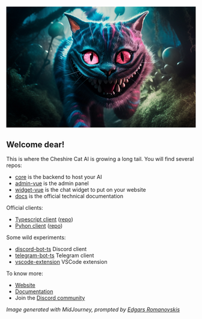 
![](/profile/ccat_art.png)

## Welcome dear!

This is where the Cheshire Cat AI is growing a long tail.
You will find several repos:

- [core](https://github.com/cheshire-cat-ai/core) is the backend to host your AI
- [admin-vue](https://github.com/cheshire-cat-ai/admin-vue) is the admin panel
- [widget-vue](https://github.com/cheshire-cat-ai/widget-vue) is the chat widget to put on your website
- [docs](https://github.com/cheshire-cat-ai/docs) is the official technical documentation

Official clients:

- [Typescript client](https://www.npmjs.com/package/ccat-api) ([repo](https://github.com/cheshire-cat-ai/api-client-ts)) 
- [Pyhon client](https://pypi.org/project/cheshire-cat-api/) ([repo](https://github.com/cheshire-cat-ai/api-client-py))


Some wild experiments:

- [discord-bot-ts](https://github.com/cheshire-cat-ai/discord-bot-ts) Discord client
- [telegram-bot-ts](https://github.com/cheshire-cat-ai/telegram-bot-ts) Telegram client
- [vscode-extension](https://github.com/cheshire-cat-ai/vscode-extension) VSCode extension

To know more:

- [Website](https://cheshirecat.ai/)
- [Documentation](https://cheshire-cat-ai.github.io/docs/)
- Join the [Discord community](https://discord.gg/bHX5sNFCYU)

*Image generated with MidJourney, prompted by [Edgars Romanovskis](https://www.linkedin.com/in/edgars-romanovskis-b28826259/)*


